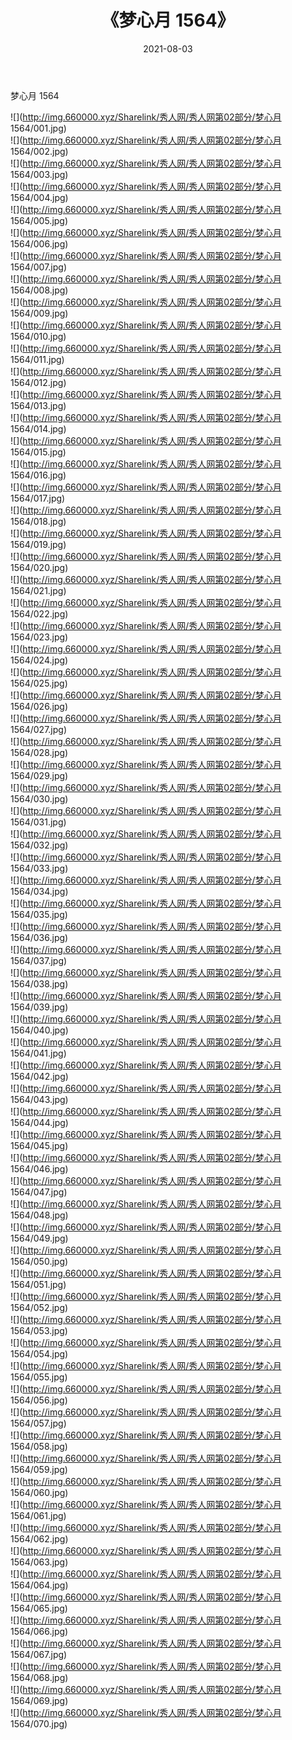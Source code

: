 ﻿---
layout: post
title:  《梦心月 1564》
date:   2021-08-03
img: http://img.660000.xyz/Sharelink/秀人网/秀人网第02部分/梦心月 1564/000.jpg
categories: [美女, 清纯, 唯美]
---

梦心月 1564

  ![](http://img.660000.xyz/Sharelink/秀人网/秀人网第02部分/梦心月 1564/001.jpg) <br> ![](http://img.660000.xyz/Sharelink/秀人网/秀人网第02部分/梦心月 1564/002.jpg) <br> ![](http://img.660000.xyz/Sharelink/秀人网/秀人网第02部分/梦心月 1564/003.jpg) <br> ![](http://img.660000.xyz/Sharelink/秀人网/秀人网第02部分/梦心月 1564/004.jpg) <br> ![](http://img.660000.xyz/Sharelink/秀人网/秀人网第02部分/梦心月 1564/005.jpg) <br> ![](http://img.660000.xyz/Sharelink/秀人网/秀人网第02部分/梦心月 1564/006.jpg) <br> ![](http://img.660000.xyz/Sharelink/秀人网/秀人网第02部分/梦心月 1564/007.jpg) <br> ![](http://img.660000.xyz/Sharelink/秀人网/秀人网第02部分/梦心月 1564/008.jpg) <br> ![](http://img.660000.xyz/Sharelink/秀人网/秀人网第02部分/梦心月 1564/009.jpg) <br> ![](http://img.660000.xyz/Sharelink/秀人网/秀人网第02部分/梦心月 1564/010.jpg) <br> ![](http://img.660000.xyz/Sharelink/秀人网/秀人网第02部分/梦心月 1564/011.jpg) <br> ![](http://img.660000.xyz/Sharelink/秀人网/秀人网第02部分/梦心月 1564/012.jpg) <br> ![](http://img.660000.xyz/Sharelink/秀人网/秀人网第02部分/梦心月 1564/013.jpg) <br> ![](http://img.660000.xyz/Sharelink/秀人网/秀人网第02部分/梦心月 1564/014.jpg) <br> ![](http://img.660000.xyz/Sharelink/秀人网/秀人网第02部分/梦心月 1564/015.jpg) <br> ![](http://img.660000.xyz/Sharelink/秀人网/秀人网第02部分/梦心月 1564/016.jpg) <br> ![](http://img.660000.xyz/Sharelink/秀人网/秀人网第02部分/梦心月 1564/017.jpg) <br> ![](http://img.660000.xyz/Sharelink/秀人网/秀人网第02部分/梦心月 1564/018.jpg) <br> ![](http://img.660000.xyz/Sharelink/秀人网/秀人网第02部分/梦心月 1564/019.jpg) <br> ![](http://img.660000.xyz/Sharelink/秀人网/秀人网第02部分/梦心月 1564/020.jpg) <br> ![](http://img.660000.xyz/Sharelink/秀人网/秀人网第02部分/梦心月 1564/021.jpg) <br> ![](http://img.660000.xyz/Sharelink/秀人网/秀人网第02部分/梦心月 1564/022.jpg) <br> ![](http://img.660000.xyz/Sharelink/秀人网/秀人网第02部分/梦心月 1564/023.jpg) <br> ![](http://img.660000.xyz/Sharelink/秀人网/秀人网第02部分/梦心月 1564/024.jpg) <br> ![](http://img.660000.xyz/Sharelink/秀人网/秀人网第02部分/梦心月 1564/025.jpg) <br> ![](http://img.660000.xyz/Sharelink/秀人网/秀人网第02部分/梦心月 1564/026.jpg) <br> ![](http://img.660000.xyz/Sharelink/秀人网/秀人网第02部分/梦心月 1564/027.jpg) <br> ![](http://img.660000.xyz/Sharelink/秀人网/秀人网第02部分/梦心月 1564/028.jpg) <br> ![](http://img.660000.xyz/Sharelink/秀人网/秀人网第02部分/梦心月 1564/029.jpg) <br> ![](http://img.660000.xyz/Sharelink/秀人网/秀人网第02部分/梦心月 1564/030.jpg) <br> ![](http://img.660000.xyz/Sharelink/秀人网/秀人网第02部分/梦心月 1564/031.jpg) <br> ![](http://img.660000.xyz/Sharelink/秀人网/秀人网第02部分/梦心月 1564/032.jpg) <br> ![](http://img.660000.xyz/Sharelink/秀人网/秀人网第02部分/梦心月 1564/033.jpg) <br> ![](http://img.660000.xyz/Sharelink/秀人网/秀人网第02部分/梦心月 1564/034.jpg) <br> ![](http://img.660000.xyz/Sharelink/秀人网/秀人网第02部分/梦心月 1564/035.jpg) <br> ![](http://img.660000.xyz/Sharelink/秀人网/秀人网第02部分/梦心月 1564/036.jpg) <br> ![](http://img.660000.xyz/Sharelink/秀人网/秀人网第02部分/梦心月 1564/037.jpg) <br> ![](http://img.660000.xyz/Sharelink/秀人网/秀人网第02部分/梦心月 1564/038.jpg) <br> ![](http://img.660000.xyz/Sharelink/秀人网/秀人网第02部分/梦心月 1564/039.jpg) <br> ![](http://img.660000.xyz/Sharelink/秀人网/秀人网第02部分/梦心月 1564/040.jpg) <br> ![](http://img.660000.xyz/Sharelink/秀人网/秀人网第02部分/梦心月 1564/041.jpg) <br> ![](http://img.660000.xyz/Sharelink/秀人网/秀人网第02部分/梦心月 1564/042.jpg) <br> ![](http://img.660000.xyz/Sharelink/秀人网/秀人网第02部分/梦心月 1564/043.jpg) <br> ![](http://img.660000.xyz/Sharelink/秀人网/秀人网第02部分/梦心月 1564/044.jpg) <br> ![](http://img.660000.xyz/Sharelink/秀人网/秀人网第02部分/梦心月 1564/045.jpg) <br> ![](http://img.660000.xyz/Sharelink/秀人网/秀人网第02部分/梦心月 1564/046.jpg) <br> ![](http://img.660000.xyz/Sharelink/秀人网/秀人网第02部分/梦心月 1564/047.jpg) <br> ![](http://img.660000.xyz/Sharelink/秀人网/秀人网第02部分/梦心月 1564/048.jpg) <br> ![](http://img.660000.xyz/Sharelink/秀人网/秀人网第02部分/梦心月 1564/049.jpg) <br> ![](http://img.660000.xyz/Sharelink/秀人网/秀人网第02部分/梦心月 1564/050.jpg) <br> ![](http://img.660000.xyz/Sharelink/秀人网/秀人网第02部分/梦心月 1564/051.jpg) <br> ![](http://img.660000.xyz/Sharelink/秀人网/秀人网第02部分/梦心月 1564/052.jpg) <br> ![](http://img.660000.xyz/Sharelink/秀人网/秀人网第02部分/梦心月 1564/053.jpg) <br> ![](http://img.660000.xyz/Sharelink/秀人网/秀人网第02部分/梦心月 1564/054.jpg) <br> ![](http://img.660000.xyz/Sharelink/秀人网/秀人网第02部分/梦心月 1564/055.jpg) <br> ![](http://img.660000.xyz/Sharelink/秀人网/秀人网第02部分/梦心月 1564/056.jpg) <br> ![](http://img.660000.xyz/Sharelink/秀人网/秀人网第02部分/梦心月 1564/057.jpg) <br> ![](http://img.660000.xyz/Sharelink/秀人网/秀人网第02部分/梦心月 1564/058.jpg) <br> ![](http://img.660000.xyz/Sharelink/秀人网/秀人网第02部分/梦心月 1564/059.jpg) <br> ![](http://img.660000.xyz/Sharelink/秀人网/秀人网第02部分/梦心月 1564/060.jpg) <br> ![](http://img.660000.xyz/Sharelink/秀人网/秀人网第02部分/梦心月 1564/061.jpg) <br> ![](http://img.660000.xyz/Sharelink/秀人网/秀人网第02部分/梦心月 1564/062.jpg) <br> ![](http://img.660000.xyz/Sharelink/秀人网/秀人网第02部分/梦心月 1564/063.jpg) <br> ![](http://img.660000.xyz/Sharelink/秀人网/秀人网第02部分/梦心月 1564/064.jpg) <br> ![](http://img.660000.xyz/Sharelink/秀人网/秀人网第02部分/梦心月 1564/065.jpg) <br> ![](http://img.660000.xyz/Sharelink/秀人网/秀人网第02部分/梦心月 1564/066.jpg) <br> ![](http://img.660000.xyz/Sharelink/秀人网/秀人网第02部分/梦心月 1564/067.jpg) <br> ![](http://img.660000.xyz/Sharelink/秀人网/秀人网第02部分/梦心月 1564/068.jpg) <br> ![](http://img.660000.xyz/Sharelink/秀人网/秀人网第02部分/梦心月 1564/069.jpg) <br> ![](http://img.660000.xyz/Sharelink/秀人网/秀人网第02部分/梦心月 1564/070.jpg) <br>